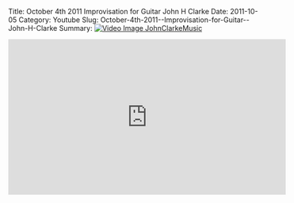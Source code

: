 Title: October 4th 2011  Improvisation for Guitar  John H Clarke
Date: 2011-10-05
Category: Youtube
Slug: October-4th-2011--Improvisation-for-Guitar--John-H-Clarke
Summary: <a href="/October-4th-2011--Improvisation-for-Guitar--John-H-Clarke.html"><img src="https://i.ytimg.com/vi/RMzc-dZvq8Y/hqdefault.jpg" alt="Video Image JohnClarkeMusic"></a>

<iframe width="560" height="315" src="https://www.youtube.com/embed/RMzc-dZvq8Y" title="YouTube video player" frameborder="0" allow="accelerometer; autoplay; clipboard-write; encrypted-media; gyroscope; picture-in-picture" allowfullscreen></iframe>

